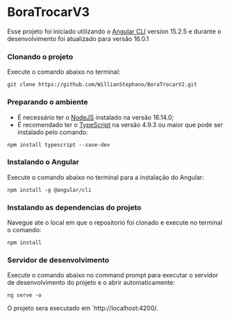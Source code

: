 # BoraTrocarV3

Esse projeto foi iniciado utilizando o [Angular CLI](https://github.com/angular/angular-cli) version 15.2.5 e durante o desenvolvimento foi atualizado para versão 16.0.1
### Clonando o projeto
Execute o comando abaixo no terminal:
```
git clone https://github.com/WillianStephano/BoraTrocarV2.git
```
### Preparando o ambiente
- É necessário ter o [NodeJS](https://nodejs.org/en/download) instalado na versão 16.14.0;
- É recomendado ter o [TypeScript](https://www.typescriptlang.org/download) na versão 4.9.3 ou maior que pode ser instalado pelo comando:
```
npm install typescript --save-dev
```

### Instalando o Angular
Execute o comando abaixo no terminal para a instalação do Angular:
```
npm install -g @angular/cli
```

### Instalando as dependencias do projeto
Navegue ate o local em que o repositorio foi clonado e execute no terminal o comando:
```
npm install
```
### Servidor de desenvolvimento
Execute o comando abaixo no command prompt para executar o servidor de desenvolvimento do projeto e o abrir automaticamente:
```
ng serve -o
``` 
O projeto sera executado em `http://localhost:4200/.

